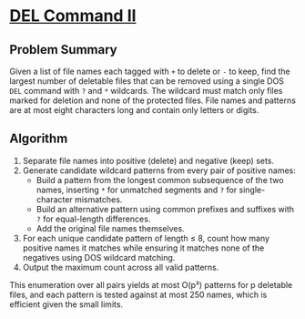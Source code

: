 # [DEL Command II](https://www.spoj.com/problems/DELCOMM2/)

## Problem Summary
Given a list of file names each tagged with `+` to delete or `-` to keep, find the largest number of deletable files that can be removed using a single DOS `DEL` command with `?` and `*` wildcards. The wildcard must match only files marked for deletion and none of the protected files. File names and patterns are at most eight characters long and contain only letters or digits.

## Algorithm
1. Separate file names into positive (delete) and negative (keep) sets.
2. Generate candidate wildcard patterns from every pair of positive names:
   - Build a pattern from the longest common subsequence of the two names, inserting `*` for unmatched segments and `?` for single-character mismatches.
   - Build an alternative pattern using common prefixes and suffixes with `?` for equal-length differences.
   - Add the original file names themselves.
3. For each unique candidate pattern of length ≤ 8, count how many positive names it matches while ensuring it matches none of the negatives using DOS wildcard matching.
4. Output the maximum count across all valid patterns.

This enumeration over all pairs yields at most O(p²) patterns for p deletable files, and each pattern is tested against at most 250 names, which is efficient given the small limits.
